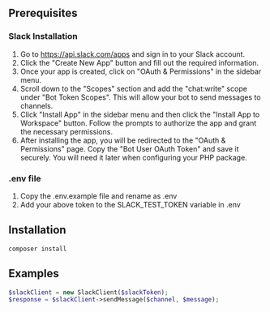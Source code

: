 ## Prerequisites
### Slack Installation
1. Go to https://api.slack.com/apps and sign in to your Slack account.
2. Click the "Create New App" button and fill out the required information.
3. Once your app is created, click on "OAuth & Permissions" in the sidebar menu.
4. Scroll down to the "Scopes" section and add the "chat:write" scope under "Bot Token Scopes". This will allow your bot to send messages to channels.
5. Click "Install App" in the sidebar menu and then click the "Install App to Workspace" button. Follow the prompts to authorize the app and grant the necessary permissions.
6. After installing the app, you will be redirected to the "OAuth & Permissions" page. Copy the "Bot User OAuth Token" and save it securely. You will need it later when configuring your PHP package.

### .env file
1. Copy the .env.example file and rename as .env
2. Add your above token to the SLACK_TEST_TOKEN variable in .env

## Installation
```shell
composer install
```

## Examples

```php
$slackClient = new SlackClient($slackToken);
$response = $slackClient->sendMessage($channel, $message);
```

